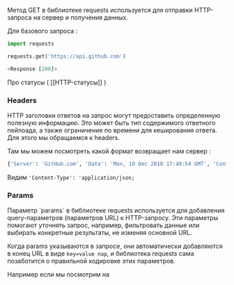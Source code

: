 Метод GET в библиотеке requests используется для отправки HTTP-запроса на сервер и получения данных.

Для базового запроса : 

```python
import requests

requests.get('https://api.github.com')

<Response [200]>

```

Про статусы ( [[HTTP-статусы]] )

<h3>Headers</h3>
 HTTP заголовки ответов на запрос могут предоставить определенную полезную информацию. Это может быть тип содержимого ответного пейлоада, а также ограничение по времени для кеширования ответа. Для этого мы обращаемся к headers. 

Там мы можем посмотреть какой формат возвращает нам сервер : 

```python
{'Server': 'GitHub.com', 'Date': 'Mon, 10 Dec 2018 17:49:54 GMT', 'Content-Type': 'application/json; charset=utf-8', 'Transfer-Encoding': 'chunked', 'Status': '200 OK', 'X-RateLimit-Limit': '60', 'X-RateLimit-Remaining': '59', 'X-RateLimit-Reset': '1544467794', 'Cache-Control': 'public, max-age=60, s-maxage=60', 'Vary': 'Accept', 'ETag': 'W/"7dc470913f1fe9bb6c7355b50a0737bc"', 'X-GitHub-Media-Type': 'github.v3; format=json', 'Access-Control-Expose-Headers': 'ETag, Link, Location, Retry-After, X-GitHub-OTP, X-RateLimit-Limit, X-RateLimit-Remaining, X-RateLimit-Reset, X-OAuth-Scopes, X-Accepted-OAuth-Scopes, X-Poll-Interval, X-GitHub-Media-Type', 'Access-Control-Allow-Origin': '*', 'Strict-Transport-Security': 'max-age=31536000; includeSubdomains; preload', 'X-Frame-Options': 'deny', 'X-Content-Type-Options': 'nosniff', 'X-XSS-Protection': '1; mode=block', 'Referrer-Policy': 'origin-when-cross-origin, strict-origin-when-cross-origin', 'Content-Security-Policy': "default-src 'none'", 'Content-Encoding': 'gzip', 'X-GitHub-Request-Id': 'E439:4581:CF2351:1CA3E06:5C0EA741'}|
```

Видим `'Content-Type': 'application/json;`



<h3>Params</h3>
Параметр `params` в библиотеке requests используется для добавления query-параметров (параметров URL) к HTTP-запросу. Эти параметры помогают уточнять запрос, например, фильтровать данные или выбирать конкретные результаты, не изменяя основной URL.

Когда params указываются в запросе, они автоматически добавляются в конец URL в виде `key=value пар`, и библиотека requests сама позаботится о правильной кодировке этих параметров.

Например если мы посмотрим на 
